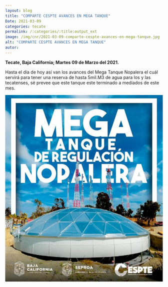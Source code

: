 ```yaml
---
layout: blog
title: "COMPARTE CESPTE AVANCES EN MEGA TANQUE"
Date: 2021-03-09
categories: tecate
permalink: /:categories/:title:output_ext
image: /img/cnr/2021-03-09-comparte-cespte-avances-en-mega-tanque.jpg
alt: "COMPARTE CESPTE AVANCES EN MEGA TANQUE"
autor:
---
```


**Tecate, Baja California; Martes 09 de Marzo del 2021.** 

Hasta el día de hoy así van los avances del Mega Tanque Nopalera el cuál servirá para tener una reserva de hasta 5mil.M3 de agua para los y las tecatenses, sé prevee que este tanque este terminado a mediados de este mes.

<div id="carouselExampleSlidesOnly" class="carousel slide" data-ride="carousel">
  <div class="carousel-inner">
    <div class="carousel-item active">
       <img class="d-block w-100" src="/img/cnr/2021-03-09-comparte-cespte-avances-en-mega-tanque.jpg" loading="lazy"  alt="COMPARTE CESPTE AVANCES EN MEGA TANQUE">
    </div>
  </div>
</div>